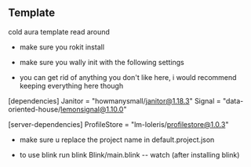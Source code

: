 ## Template

cold aura template
read around

- make sure you rokit install

- make sure you wally init with the following settings
- you can get rid of anything you don't like here, i would recommend keeping everything here though

[dependencies]
Janitor = "howmanysmall/janitor@1.18.3"
Signal = "data-oriented-house/lemonsignal@1.10.0"

[server-dependencies]
ProfileStore = "lm-loleris/profilestore@1.0.3"


- make sure u replace the project name in default.project.json

- to use blink run blink Blink/main.blink -- watch (after installing blink)